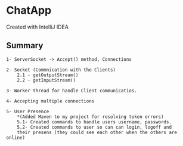 # ChatApp 

Created with IntelliJ IDEA

## Summary

    1- ServerSocket -> Accept() method, Connections
    
    2- Socket (Commnication with the Clients)
        2.1 - getOutputStream()
        2.2 - getInputStream() 
        
    3- Worker thread for handle Client communicatios.
    
    4- Accepting multiple connections
    
    5- User Presence
        *(Added Maven to my project for resolving token errors)
        5.1- Created commands to handle users username, passwords.
        5.2- Created commands to user so can can login, logoff and 
        their presens (they could see each other when the others are online)
    